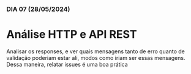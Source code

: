 ### DIA 07 (28/05/2024)

# Análise HTTP e API REST

Analisar os responses, e ver quais mensagens tanto de erro quanto de validação poderiam estar ali, modos como iriam ser essas mensagens.
Dessa maneira, relatar issues é  uma boa prática 